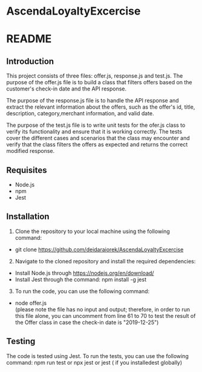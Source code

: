 ﻿# AscendaLoyaltyExcercise
# README

## Introduction
This project consists of three files: offer.js, response.js and test.js. The purpose of the offer.js file is to build a class that filters offers based on the customer's check-in date and the API response.

The purpose of the response.js file is to handle the API response and extract the relevant information about the offers, such as the offer's id, title, description, category,merchant information, and valid date.

The purpose of the test.js file is to write unit tests for the ofer.js class to verify its functionality and ensure that it is working correctly. The tests cover the different cases and scenarios that the class may encounter and verify that the class filters the offers as expected and returns the correct modified response.

## Requisites
* Node.js
* npm
* Jest

## Installation

1. Clone the repository to your local machine using the following command:
* git clone https://github.com/deidaraiorek/AscendaLoyaltyExcercise

2. Navigate to the cloned repository and install the required dependencies: 
* Install Node.js through https://nodejs.org/en/download/
* Install Jest through the command: npm install -g jest

3. To run the code, you can use the following command:
* node offer.js <br>
(please note the file has no input and output; therefore, in order to run this file alone, you can uncomment from line 61 to 70 to test the result of the Offer class in case the check-in date is "2019-12-25")

## Testing
The code is tested using Jest. To run the tests, you can use the following command:
npm run test
or
npx jest
or 
jest ( if you installedest globally)

